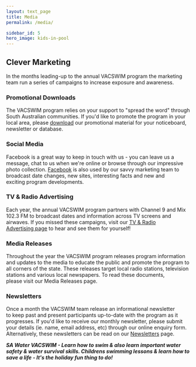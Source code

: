 ```yaml
---
layout: text_page
title: Media
permalink: /media/

sidebar_id: 5
hero_image: kids-in-pool
---
```


## Clever Marketing

In the months leading-up to the annual VACSWIM program the marketing team run a series of campaigns to increase exposure and awareness.

### Promotional Downloads

The VACSWIM program relies on your support to "spread the word" through South Australian communities. If you'd like to promote the program in your local area, please [download](#) our promotional material for your noticeboard, newsletter or database.

### Social Media

Facebook is a great way to keep in touch with us - you can leave us a message, chat to us when we're online or browse through our impressive photo collection. [Facebook]({{site.data.settings.facebook}}) is also used by our savvy marketing team to broadcast date changes, new sites, interesting facts and new and exciting program developments.

### TV & Radio Advertising

Each year, the annual VACSWIM program partners with Channel 9 and Mix 102.3 FM to broadcast dates and information across TV screens and airwaves. If you missed these campaigns, visit our [TV & Radio Advertising page](#) to hear and see them for yourself!

### Media Releases

Throughout the year the VACSWIM program releases program information and updates to the media to educate the public and promote the program to all corners of the state. These releases target local radio stations, television stations and various local newspapers. To read these documents, please visit our Media Releases page.

### Newsletters

Once a month the VACSWIM team release an informational newsletter to keep past and present participants up-to-date with the program as it progresses. If you'd like to receive our monthly newsletter, please submit your details (ie. name, email address, etc) through our online enquiry form. Alternatively, these newsletters can be read on our [Newsletters](#) page.

**_SA Water VACSWIM - Learn how to swim & also learn important water safety & water survival skills. Childrens swimming lessons & learn how to save a life - It's the holiday fun thing to do!_**